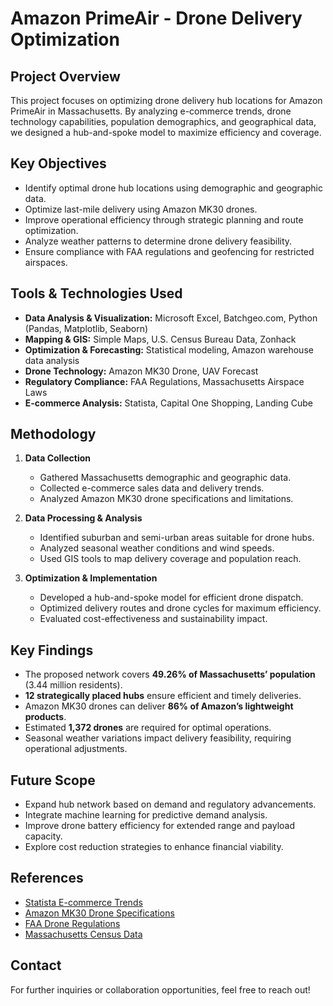 # Amazon PrimeAir - Drone Delivery Optimization

## Project Overview
This project focuses on optimizing drone delivery hub locations for Amazon PrimeAir in Massachusetts. By analyzing e-commerce trends, drone technology capabilities, population demographics, and geographical data, we designed a hub-and-spoke model to maximize efficiency and coverage.

## Key Objectives
- Identify optimal drone hub locations using demographic and geographic data.
- Optimize last-mile delivery using Amazon MK30 drones.
- Improve operational efficiency through strategic planning and route optimization.
- Analyze weather patterns to determine drone delivery feasibility.
- Ensure compliance with FAA regulations and geofencing for restricted airspaces.

## Tools & Technologies Used
- **Data Analysis & Visualization:** Microsoft Excel, Batchgeo.com, Python (Pandas, Matplotlib, Seaborn)
- **Mapping & GIS:** Simple Maps, U.S. Census Bureau Data, Zonhack
- **Optimization & Forecasting:** Statistical modeling, Amazon warehouse data analysis
- **Drone Technology:** Amazon MK30 Drone, UAV Forecast
- **Regulatory Compliance:** FAA Regulations, Massachusetts Airspace Laws
- **E-commerce Analysis:** Statista, Capital One Shopping, Landing Cube

## Methodology
1. **Data Collection**
   - Gathered Massachusetts demographic and geographic data.
   - Collected e-commerce sales data and delivery trends.
   - Analyzed Amazon MK30 drone specifications and limitations.

2. **Data Processing & Analysis**
   - Identified suburban and semi-urban areas suitable for drone hubs.
   - Analyzed seasonal weather conditions and wind speeds.
   - Used GIS tools to map delivery coverage and population reach.

3. **Optimization & Implementation**
   - Developed a hub-and-spoke model for efficient drone dispatch.
   - Optimized delivery routes and drone cycles for maximum efficiency.
   - Evaluated cost-effectiveness and sustainability impact.

## Key Findings
- The proposed network covers **49.26% of Massachusetts’ population** (3.44 million residents).
- **12 strategically placed hubs** ensure efficient and timely deliveries.
- Amazon MK30 drones can deliver **86% of Amazon’s lightweight products**.
- Estimated **1,372 drones** are required for optimal operations.
- Seasonal weather variations impact delivery feasibility, requiring operational adjustments.

## Future Scope
- Expand hub network based on demand and regulatory advancements.
- Integrate machine learning for predictive demand analysis.
- Improve drone battery efficiency for extended range and payload capacity.
- Explore cost reduction strategies to enhance financial viability.

## References
- [Statista E-commerce Trends](https://www.statista.com/)
- [Amazon MK30 Drone Specifications](https://www.aboutamazon.com/news/transportation/amazon-prime-air-delivery-drone-reveal-photos)
- [FAA Drone Regulations](https://www.faa.gov/uas/)
- [Massachusetts Census Data](https://data.census.gov/profile/Massachusetts?g=040XX00US25)

## Contact
For further inquiries or collaboration opportunities, feel free to reach out!
